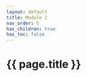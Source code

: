 ```yaml
---
layout: default
title: Module 2
nav_order: 5
has_children: true
has_toc: false
---
```

# {{ page.title }}
